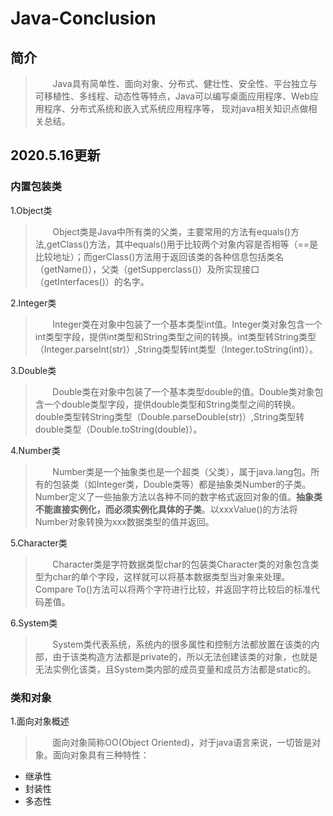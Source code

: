 # Java-Conclusion  

简介
----
>&#160; &#160; &#160; &#160;Java具有简单性、面向对象、分布式、健壮性、安全性、平台独立与可移植性、多线程、动态性等特点，Java可以编写桌面应用程序、Web应用程序、分布式系统和嵌入式系统应用程序等， 现对java相关知识点做相关总结。
    
2020.5.16更新
------

### 内置包装类    
1.Object类  
>&#160; &#160; &#160; &#160;Object类是Java中所有类的父类，主要常用的方法有equals()方法,getClass()方法，其中equals()用于比较两个对象内容是否相等（==是比较地址）；而gerClass()方法用于返回该类的各种信息包括类名（getName()），父类（getSupperclass()）及所实现接口（getInterfaces()）的名字。  

2.Integer类  
>&#160; &#160; &#160; &#160;Integer类在对象中包装了一个基本类型int值。Integer类对象包含一个int类型字段，提供int类型和String类型之间的转换。int类型转String类型（Integer.parseInt(str)）,String类型转int类型（Integer.toString(int)）。  

3.Double类
>&#160; &#160; &#160; &#160;Double类在对象中包装了一个基本类型double的值。Double类对象包含一个double类型字段，提供double类型和String类型之间的转换。double类型转String类型（Double.parseDouble(str)）,String类型转double类型（Double.toString(double)）。  

4.Number类
>&#160; &#160; &#160; &#160;Number类是一个抽象类也是一个超类（父类），属于java.lang包。所有的包装类（如Integer类，Double类等）都是抽象类Number的子类。Number定义了一些抽象方法以各种不同的数字格式返回对象的值。__抽象类不能直接实例化，而必须实例化具体的子类__。以xxxValue()的方法将Number对象转换为xxx数据类型的值并返回。

5.Character类
>&#160; &#160; &#160; &#160;Character类是字符数据类型char的包装类Character类的对象包含类型为char的单个字段，这样就可以将基本数据类型当对象来处理。Compare To()方法可以将两个字符进行比较，并返回字符比较后的标准代码差值。

6.System类
>&#160; &#160; &#160; &#160;System类代表系统，系统内的很多属性和控制方法都放置在该类的内部，由于该类构造方法都是private的，所以无法创建该类的对象，也就是无法实例化该类，且System类内部的成员变量和成员方法都是static的。


### 类和对象
1.面向对象概述  
>&#160; &#160; &#160; &#160;面向对象简称OO(Object Oriented)，对于java语言来说，一切皆是对象。面向对象具有三种特性：
 * 继承性
 * 封装性
 * 多态性





